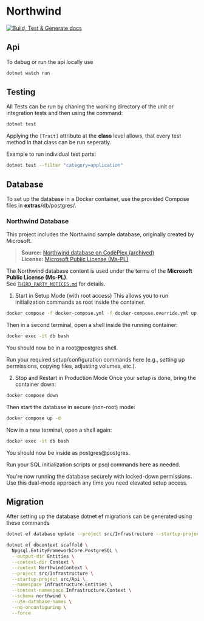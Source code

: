# Northwind

[![Build, Test & Generate docs](https://github.com/domoar/Northwind-Api/actions/workflows/build.yaml/badge.svg)](https://github.com/domoar/Northwind-Api/actions/workflows/build.yaml)

## Api

To debug or run the api locally use 

```bash
dotnet watch run
```

## Testing

All Tests can be run by chaning the working directory of the unit or integration tests and then using the command:

```bash
dotnet test
```

Applying the `[Trait]` attribute at the **class** level allows, that every test method in that class can be run seperatly.

Example to run individual test parts:

```bash
dotnet test --filter "category=application"
```

## Database
To set up the database in a Docker container, use the provided Compose files in __extras__/db/postgres/.


### Northwind Database

This project includes the Northwind sample database, originally created by Microsoft.

> **Source:** [Northwind database on CodePlex (archived)](http://northwinddatabase.codeplex.com/license)  
> **License:** [Microsoft Public License (Ms-PL)](https://opensource.org/licenses/MS-PL)

The Northwind database content is used under the terms of the **Microsoft Public License (Ms-PL)**.  
See [`THIRD_PARTY_NOTICES.md`](./THIRD_PARTY_NOTICES.md) for details.

1. Start in Setup Mode (with root access)
This allows you to run initialization commands as root inside the container.

```bash
docker compose -f docker-compose.yml -f docker-compose.override.yml up --build
```

Then in a second terminal, open a shell inside the running container:

```bash
docker exec -it db bash
```

You should now be in a root@postgres shell.

Run your required setup/configuration commands here (e.g., setting up permissions, copying files, adjusting volumes, etc.).

2. Stop and Restart in Production Mode
Once your setup is done, bring the container down:

```bash
docker compose down
```

Then start the database in secure (non-root) mode:

```bash
docker compose up -d
```

Now in a new terminal, open a shell again:

```bash
docker exec -it db bash
```

You should now be inside as postgres@postgres.

Run your SQL initialization scripts or psql commands here as needed.

You're now running the database securely with locked-down permissions. Use this dual-mode approach any time you need elevated setup access.

## Migration

After setting up the database dotnet ef migrations can be generated using these commands

```bash
dotnet ef database update --project src/Infrastructure --startup-project src/Api
```

```bash
dotnet ef dbcontext scaffold \
  Npgsql.EntityFrameworkCore.PostgreSQL \
  --output-dir Entities \
  --context-dir Context \
  --context NorthwindContext \
  --project src/Infrastructure \
  --startup-project src/Api \
  --namespace Infrastructure.Entities \
  --context-namespace Infrastructure.Context \
  --schema northwind \
  --use-database-names \
  --no-onconfiguring \
  --force
```
